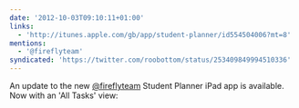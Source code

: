 ```yaml
---
date: '2012-10-03T09:10:11+01:00'
links:
  - 'http://itunes.apple.com/gb/app/student-planner/id554504006?mt=8'
mentions:
  - '@fireflyteam'
syndicated: 'https://twitter.com/roobottom/status/253409849994510336'
---
```

An update to the new [@fireflyteam](https://twitter.com/@fireflyteam) Student Planner iPad app is available. Now with an 'All Tasks' view: 
